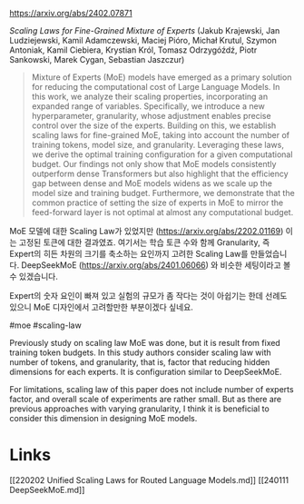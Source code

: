 https://arxiv.org/abs/2402.07871

*Scaling Laws for Fine-Grained Mixture of Experts* (Jakub Krajewski, Jan Ludziejewski, Kamil Adamczewski, Maciej Pióro, Michał Krutul, Szymon Antoniak, Kamil Ciebiera, Krystian Król, Tomasz Odrzygóźdź, Piotr Sankowski, Marek Cygan, Sebastian Jaszczur)

> Mixture of Experts (MoE) models have emerged as a primary solution for reducing the computational cost of Large Language Models. In this work, we analyze their scaling properties, incorporating an expanded range of variables. Specifically, we introduce a new hyperparameter, granularity, whose adjustment enables precise control over the size of the experts. Building on this, we establish scaling laws for fine-grained MoE, taking into account the number of training tokens, model size, and granularity. Leveraging these laws, we derive the optimal training configuration for a given computational budget. Our findings not only show that MoE models consistently outperform dense Transformers but also highlight that the efficiency gap between dense and MoE models widens as we scale up the model size and training budget. Furthermore, we demonstrate that the common practice of setting the size of experts in MoE to mirror the feed-forward layer is not optimal at almost any computational budget.

MoE 모델에 대한 Scaling Law가 있었지만 (https://arxiv.org/abs/2202.01169) 이는 고정된 토큰에 대한 결과였죠. 여기서는 학습 토큰 수와 함께 Granularity, 즉 Expert의 히든 차원의 크기를 축소하는 요인까지 고려한 Scaling Law를 만들었습니다. DeepSeekMoE (https://arxiv.org/abs/2401.06066) 와 비슷한 세팅이라고 볼 수 있겠습니다.

Expert의 숫자 요인이 빠져 있고 실험의 규모가 좀 작다는 것이 아쉽기는 한데 선례도 있으니 MoE 디자인에서 고려할만한 부분이겠다 싶네요.

#moe #scaling-law 

Previously study on scaling law MoE was done, but it is result from fixed training token budgets. In this study authors consider scaling law with number of tokens, and granularity, that is, factor that reducing hidden dimensions for each experts. It is configuration similar to DeepSeekMoE.

For limitations, scaling law of this paper does not include number of experts factor, and overall scale of experiments are rather small. But as there are previous approaches with varying granularity, I think it is beneficial to consider this dimension in designing MoE models.

# Links

[[220202 Unified Scaling Laws for Routed Language Models.md]]
[[240111 DeepSeekMoE.md]]